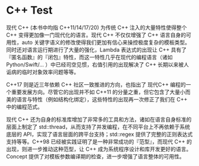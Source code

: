 # C++ Test

现代 C++ (本书中均指 C++11/14/17/20) 为传统 C++ 注入的大量特性使得整个 C++ 变得更加像一门现代化的语言。现代 C++ 不仅仅增强了 C++ 语言自身的可用性，auto 关键字语义的修改使得我们更加有信心来操控极度复杂的模板类型。同时还对语言运行期进行了大量的强化，Lambda 表达式的出现让 C++ 具有了『匿名函数』的『闭包』特性，而这一特性几乎在现代的编程语言（诸如 Python/Swift/... ）中已经司空见惯，右值引用的出现解决了 C++ 长期以来被人诟病的临时对象效率问题等等。

C++17 则是近三年依赖 C++ 社区一致推进的方向，也指出了 现代C++ 编程的一个重要发展方向。尽管它的出现并不如 C++11 的分量之重，但它包含了大量小而美的语言与特性（例如结构化绑定），这些特性的出现再一次修正了我们在 C++ 中的编程范式。

现代 C++ 还为自身的标准库增加了非常多的工具和方法，诸如在语言自身标准的层面上制定了 std::thread，从而支持了并发编程，在不同平台上不再依赖于系统底层的 API，实现了语言层面的跨平台支持；std::regex 提供了完整的正则表达式支持等等。C++98 已经被实践证明了是一种非常成功的『范型』，而现代 C++ 的出现，则进一步推动这种范型，让 C++ 成为系统程序设计和库开发更好的语言。Concept 提供了对模板参数编译期的检查，进一步增强了语言整体的可用性。
